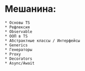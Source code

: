 # Мешанина:
    * Основы TS
    * Рефлексия
    * Observable
    * ООП в TS
    * Абстрактные классы / Интерфейсы
    * Generics
    * Генераторы
    * Proxy
    * Decorators
    * Async/Await
